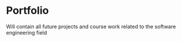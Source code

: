 # Portfolio
Will contain all future projects and course work related to the software engineering field
